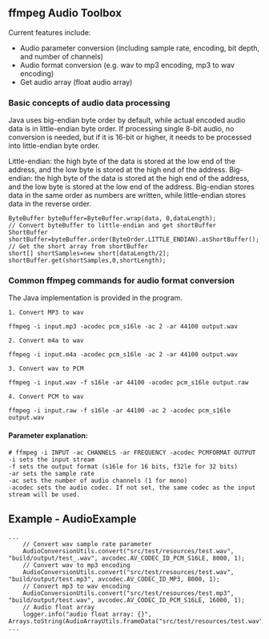## ffmpeg Audio Toolbox

Current features include:

- Audio parameter conversion (including sample rate, encoding, bit depth, and number of channels)
- Audio format conversion (e.g. wav to mp3 encoding, mp3 to wav encoding)
- Get audio array (float audio array)

### Basic concepts of audio data processing

Java uses big-endian byte order by default, while actual encoded audio data is in little-endian byte order. If processing single 8-bit audio, no conversion is needed, but if it is 16-bit or higher, it needs to be processed into little-endian byte order.

Little-endian: the high byte of the data is stored at the low end of the address, and the low byte is stored at the high end of the address.
Big-endian: the high byte of the data is stored at the high end of the address, and the low byte is stored at the low end of the address.
Big-endian stores data in the same order as numbers are written, while little-endian stores data in the reverse order.

```text
ByteBuffer byteBuffer=ByteBuffer.wrap(data, 0,dataLength);
// Convert byteBuffer to little-endian and get shortBuffer
ShortBuffer shortBuffer=byteBuffer.order(ByteOrder.LITTLE_ENDIAN).asShortBuffer();
// Get the short array from shortBuffer
short[] shortSamples=new short[dataLength/2];
shortBuffer.get(shortSamples,0,shortLength);
```

### Common ffmpeg commands for audio format conversion
The Java implementation is provided in the program.
```text
1. Convert MP3 to wav

ffmpeg -i input.mp3 -acodec pcm_s16le -ac 2 -ar 44100 output.wav

2. Convert m4a to wav

ffmpeg -i input.m4a -acodec pcm_s16le -ac 2 -ar 44100 output.wav

3. Convert wav to PCM

ffmpeg -i input.wav -f s16le -ar 44100 -acodec pcm_s16le output.raw

4. Convert PCM to wav

ffmpeg -i input.raw -f s16le -ar 44100 -ac 2 -acodec pcm_s16le output.wav

```
#### Parameter explanation:
```text
# ffmpeg -i INPUT -ac CHANNELS -ar FREQUENCY -acodec PCMFORMAT OUTPUT
-i sets the input stream
-f sets the output format (s16le for 16 bits, f32le for 32 bits)
-ar sets the sample rate
-ac sets the number of audio channels (1 for mono)
-acodec sets the audio codec. If not set, the same codec as the input stream will be used.
```

## Example - AudioExample
```text
...
    // Convert wav sample rate parameter
    AudioConversionUtils.convert("src/test/resources/test.wav", "build/output/test_.wav", avcodec.AV_CODEC_ID_PCM_S16LE, 8000, 1);
    // Convert wav to mp3 encoding
    AudioConversionUtils.convert("src/test/resources/test.wav", "build/output/test.mp3", avcodec.AV_CODEC_ID_MP3, 8000, 1);
    // Convert mp3 to wav encoding
    AudioConversionUtils.convert("src/test/resources/test.mp3", "build/output/test.wav", avcodec.AV_CODEC_ID_PCM_S16LE, 16000, 1);
    // Audio float array
    logger.info("audio float array: {}", Arrays.toString(AudioArrayUtils.frameData("src/test/resources/test.wav")));
...


```
